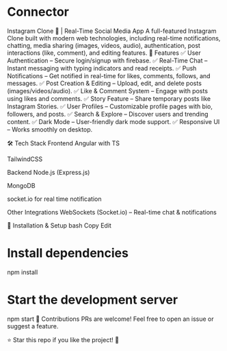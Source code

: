 # Connector
Instagram Clone 📸 | Real-Time Social Media App A full-featured Instagram Clone built with modern web technologies, including real-time notifications, chatting, media sharing (images, videos, audio), authentication, post interactions (like, comment), and editing features.
🚀 Features
✅ User Authentication – Secure login/signup with firebase.
✅ Real-Time Chat – Instant messaging with typing indicators and read receipts.
✅ Push Notifications – Get notified in real-time for likes, comments, follows, and messages.
✅ Post Creation & Editing – Upload, edit, and delete posts (images/videos/audio).
✅ Like & Comment System – Engage with posts using likes and comments.
✅ Story Feature – Share temporary posts like Instagram Stories.
✅ User Profiles – Customizable profile pages with bio, followers, and posts.
✅ Search & Explore – Discover users and trending content.
✅ Dark Mode – User-friendly dark mode support.
✅ Responsive UI – Works smoothly on  desktop.

🛠 Tech Stack
Frontend
Angular with TS

TailwindCSS 

Backend
Node.js (Express.js)

MongoDB 

socket.io for real time notification

Other Integrations
WebSockets (Socket.io) – Real-time chat & notifications

📌 Installation & Setup
bash
Copy
Edit

# Install dependencies
npm install

# Start the development server
npm start
🤝 Contributions
PRs are welcome! Feel free to open an issue or suggest a feature.

⭐ Star this repo if you like the project! 🚀

